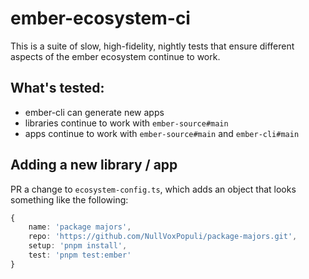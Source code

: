 # ember-ecosystem-ci

This is a suite of slow, high-fidelity, nightly tests that ensure different aspects of the ember ecosystem continue to work.

## What's tested:

- ember-cli can generate new apps
- libraries continue to work with `ember-source#main` 
- apps continue to work with `ember-source#main` and `ember-cli#main` 

## Adding a new library / app

PR a change to `ecosystem-config.ts`, which adds an object that looks something like the following:
```ts
{
    name: 'package majors',
    repo: 'https://github.com/NullVoxPopuli/package-majors.git',
    setup: 'pnpm install',
    test: 'pnpm test:ember'
}
```


